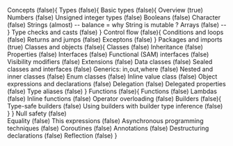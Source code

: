 Concepts (false){
    Types (false){
        Basic types (false){
            Overview (true)
            Numbers (false)
            Unsigned integer types (false)
            Booleans (false)
            Character (false)
            Strings (almost) -- balance = why String is mutable ?
            Arrays (false) -- 
        }
        Type checks and casts (false)
    }
    Control flow (false){
        Conditions and loops (false)
        Returns and jumps (false)
        Exceptons (false)
    }
    Packages and imports (true)
    Classes and objects (false){
        Classes (false)
        Inheritance (false)
        Properties (false)
        Interfaces (false)
        Functional (SAM) interfaces (false)
        Visibility modifiers (false)
        Extensions (false)
        Data classes (false)
        Sealed classes and interfaces (false)
        Generics: in,out,where (false)
        Nested and inner classes (false)
        Enum classes (false)
        Inline value class (false)
        Object expressions and declarations (false)
        Delegation (false)
        Delegated properties (false)
        Type aliases (false)
    }
    Functions (false){
        Functions (false)
        Lambdas (false)
        Inline functions (false)
        Operator overloading (false)
        Builders (false){
            Type-safe builders (false)
            Using builders with builder type inference (false)
        }
    }
    Null safety (false)    
    Equality (false)
    This expressions (false)
    Asynchronous programming techniques (false)
    Coroutines (false)
    Annotations (false)
    Destructuring declarations (false)
    Reflection (false)
}
        
        
        
        